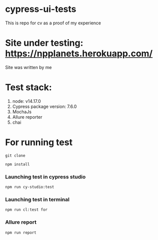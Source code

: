 # cypress-ui-tests
This is repo for cv as a proof of my experience 
# Site under testing: https://npplanets.herokuapp.com/     
Site was written by me
# Test stack: 
1. node: v14.17.0
2. Cypress package version: 7.6.0
3. MochaJs
4. Allure reporter
5. chai

# For running test 
```
git clone 
```
```
npm install 
```
### Launching test in cypress studio
```
npm run cy-studio:test 
```
### Launching test in terminal 
```
npm run cl:test for 
```
### Allure report
```
npm run report
```
